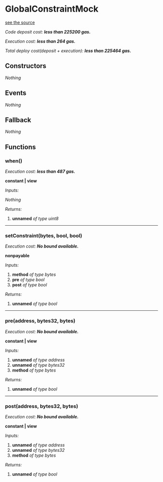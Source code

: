# GlobalConstraintMock
[see the source](https://github.com/daostack/arc/tree/master/contracts/test/GlobalConstraintMock.sol)

*Code deposit cost: **less than 225200 gas.***

*Execution cost: **less than 264 gas.***

*Total deploy cost(deposit + execution): **less than 225464 gas.***

> 
## Constructors
*Nothing*
## Events
*Nothing*
## Fallback
*Nothing*
## Functions
### when()

*Execution cost: **less than 487 gas.***

**constant | view**

*Inputs:*

*Nothing*

*Returns:*

1. **unnamed** *of type uint8*

---
### setConstraint(bytes, bool, bool)

*Execution cost: **No bound available.***

**nonpayable**

*Inputs:*

1. **method** *of type bytes*
2. **pre** *of type bool*
3. **post** *of type bool*

*Returns:*

1. **unnamed** *of type bool*

---
### pre(address, bytes32, bytes)

*Execution cost: **No bound available.***

**constant | view**

*Inputs:*

1. **unnamed** *of type address*
2. **unnamed** *of type bytes32*
3. **method** *of type bytes*

*Returns:*

1. **unnamed** *of type bool*

---
### post(address, bytes32, bytes)

*Execution cost: **No bound available.***

**constant | view**

*Inputs:*

1. **unnamed** *of type address*
2. **unnamed** *of type bytes32*
3. **method** *of type bytes*

*Returns:*

1. **unnamed** *of type bool*


